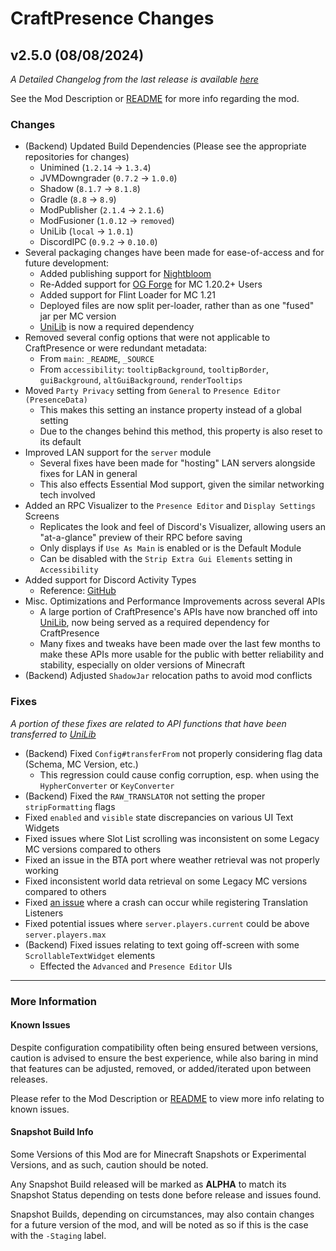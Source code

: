# CraftPresence Changes

## v2.5.0 (08/08/2024)

_A Detailed Changelog from the last release is
available [here](https://gitlab.com/CDAGaming/CraftPresence/-/compare/release%2Fv2.4.3...release%2Fv2.5.0)_

See the Mod Description or [README](https://gitlab.com/CDAGaming/CraftPresence) for more info regarding the mod.

### Changes

* (Backend) Updated Build Dependencies (Please see the appropriate repositories for changes)
    * Unimined (`1.2.14` -> `1.3.4`)
    * JVMDowngrader (`0.7.2` -> `1.0.0`)
    * Shadow (`8.1.7` -> `8.1.8`)
    * Gradle (`8.8` -> `8.9`)
    * ModPublisher (`2.1.4` -> `2.1.6`)
    * ModFusioner (`1.0.12` -> `removed`)
    * UniLib (`local` -> `1.0.1`)
    * DiscordIPC (`0.9.2` -> `0.10.0`)
* Several packaging changes have been made for ease-of-access and for future development:
    * Added publishing support for [Nightbloom](https://nightbloom.cc/project/craftpresence)
    * Re-Added support for [OG Forge](https://files.minecraftforge.net/) for MC 1.20.2+ Users
    * Added support for Flint Loader for MC 1.21
    * Deployed files are now split per-loader, rather than as one "fused" jar per MC version
    * [UniLib](https://www.curseforge.com/minecraft/mc-mods/unilib) is now a required dependency
* Removed several config options that were not applicable to CraftPresence or were redundant metadata:
    * From `main`: `_README`, `_SOURCE`
    * From `accessibility`: `tooltipBackground`, `tooltipBorder`, `guiBackground`, `altGuiBackground`, `renderTooltips`
* Moved `Party Privacy` setting from `General` to `Presence Editor (PresenceData)`
    * This makes this setting an instance property instead of a global setting
    * Due to the changes behind this method, this property is also reset to its default
* Improved LAN support for the `server` module
    * Several fixes have been made for "hosting" LAN servers alongside fixes for LAN in general
    * This also effects Essential Mod support, given the similar networking tech involved
* Added an RPC Visualizer to the `Presence Editor` and `Display Settings` Screens
    * Replicates the look and feel of Discord's Visualizer, allowing users an "at-a-glance" preview of their RPC before
      saving
    * Only displays if `Use As Main` is enabled or is the Default Module
    * Can be disabled with the `Strip Extra Gui Elements` setting in `Accessibility`
* Added support for Discord Activity Types
    * Reference: [GitHub](https://github.com/discord/discord-api-docs/pull/7033)
* Misc. Optimizations and Performance Improvements across several APIs
    * A large portion of CraftPresence's APIs have now branched off into [UniLib](https://gitlab.com/CDAGaming/UniLib),
      now being served as a required dependency for CraftPresence
    * Many fixes and tweaks have been made over the last few months to make these APIs more usable for the public with
      better reliability and stability, especially on older versions of Minecraft
* (Backend) Adjusted `ShadowJar` relocation paths to avoid mod conflicts

### Fixes

_A portion of these fixes are related to API functions that have been transferred
to [UniLib](https://gitlab.com/CDAGaming/UniLib)_

* (Backend) Fixed `Config#transferFrom` not properly considering flag data (Schema, MC Version, etc.)
    * This regression could cause config corruption, esp. when using the `HypherConverter` or `KeyConverter`
* (Backend) Fixed the `RAW_TRANSLATOR` not setting the proper `stripFormatting` flags
* Fixed `enabled` and `visible` state discrepancies on various UI Text Widgets
* Fixed issues where Slot List scrolling was inconsistent on some Legacy MC versions compared to others
* Fixed an issue in the BTA port where weather retrieval was not properly working
* Fixed inconsistent world data retrieval on some Legacy MC versions compared to others
* Fixed [an issue](https://gitlab.com/CDAGaming/CraftPresence/-/issues/224) where a crash can occur while registering
  Translation Listeners
* Fixed potential issues where `server.players.current` could be above `server.players.max`
* (Backend) Fixed issues relating to text going off-screen with some `ScrollableTextWidget` elements
    * Effected the `Advanced` and `Presence Editor` UIs

___

### More Information

#### Known Issues

Despite configuration compatibility often being ensured between versions,
caution is advised to ensure the best experience, while also baring in mind that features can be adjusted, removed, or
added/iterated upon between releases.

Please refer to the Mod Description or [README](https://gitlab.com/CDAGaming/CraftPresence) to view more info relating
to known issues.

#### Snapshot Build Info

Some Versions of this Mod are for Minecraft Snapshots or Experimental Versions, and as such, caution should be noted.

Any Snapshot Build released will be marked as **ALPHA** to match its Snapshot Status depending on tests done before
release
and issues found.

Snapshot Builds, depending on circumstances, may also contain changes for a future version of the mod, and will be noted
as so if this is the case with the `-Staging` label.
